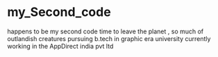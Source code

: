 # my_Second_code
happens to be my second code 
time to leave the planet , so much of outlandish creatures
pursuing  b.tech in graphic era university
currently working in the AppDirect india pvt ltd
